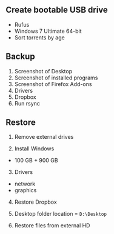 
Create bootable USB drive
-------------------------
- Rufus
- Windows 7 Ultimate 64-bit
- Sort torrents by age

Backup
------------------------
1. Screenshot of Desktop
2. Screenshot of installed programs
3. Screenshot of Firefox Add-ons
4. Drivers
5. Dropbox
6. Run rsync

Restore
-------------------------
1. Remove external drives

2. Install Windows
  - 100 GB + 900 GB

3. Drivers
  - network
  - graphics

4. Restore Dropbox

5. Desktop folder location = `D:\Desktop`

6. Restore files from external HD
